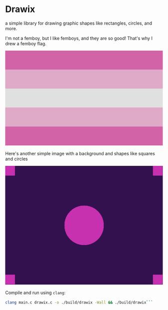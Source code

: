 # Drawix
a simple library for drawing graphic shapes like rectangles, circles, and more.

I'm not a femboy, but I like femboys, and they are so good! That's why I drew a femboy flag.

![Femboy Flag](femboy.png)

Here's another simple image with a background and shapes like squares and circles

![Shapes](shapes.png)


Compile and run using `clang`:

```bash
clang main.c drawix.c -o ./build/drawix -Wall && ./build/drawix```
